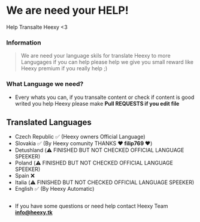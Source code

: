 # We are need your HELP!
Help Transalte Heexy &lt;3

### Information
> We are need your language skils for translate Heexy to more Langugages if you can help please help we give you small reward like Heexy premium if you really help ;)

### What Language we need?
- Every whats you can, if you transalte content or check if content is good writed you help Heexy please make **Pull REQUESTS if you edit file**

## Translated Languages

- Czech Republic ✅ (Heexy owners Official Language)
- Slovakia ✅ (By Heexy comunity THANKS **❤️ filip769 ❤️**)
- Detushland (⚠️ FINISHED BUT NOT CHECKED OFFICIAL LANGUAGE SPEEKER)
- Poland (⚠️ FINISHED BUT NOT CHECKED OFFICIAL LANGUAGE SPEEKER)
- Spain ❌
- Italia (⚠️ FINISHED BUT NOT CHECKED OFFICIAL LANGUAGE SPEEKER)
- English ✅ (By Heexy Automatic)

<img src="https://i.natgeofe.com/k/05fcf5e6-634f-46c3-bce8-605f1c84c947/1900x1068_herolead_countries_4x3.jpg" style="border-radius: 10px;" alt="" /> 

- If you have some questions or need help contact Heexy Team **info@heexy.tk**

